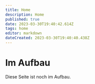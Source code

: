 ```yaml
---
title: Home
description: Home
published: true
date: 2023-03-30T19:40:42.614Z
tags: home
editor: markdown
dateCreated: 2023-03-30T19:40:40.438Z
---
```


# Im Aufbau
Diese Seite ist noch im Aufbau.